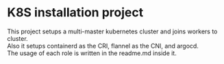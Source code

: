 # K8S installation project
This project setups a multi-master kubernetes cluster and joins workers to cluster.  
Also it setups containerd as the CRI, flannel as the CNI, and argocd.  
The usage of each role is written in the readme.md inside it.  